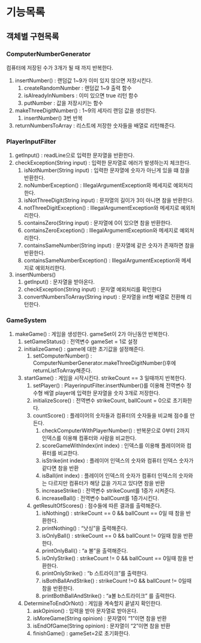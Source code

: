 # 기능목록
## 객체별 구현목록
### ComputerNumberGenerator
컴퓨터에 저장된 수가 3개가 될 때 까지 반복한다.
1. insertNumber() : 랜덤값 1~9가 이미 있지 않으면 저장시킨다.
   1. createRandomNumber : 랜덤값 1~9 출력 함수
   2. isAlreadyInNumbers : 이미 있으면 true 리턴 함수
   3. putNumber : 값을 저장시키는 함수
2. makeThreeDigitNumber() : 1~9의 세자리 랜덤 값을 생성한다.
   1. insertNumber() 3번 반복
3. returnNumbersToArray : 리스트에 저장한 숫자들을 배열로 리턴해준다.

### PlayerInputFilter
1. getInput() : readLine으로 입력한 문자열을 반환한다.
2. checkException(String input) : 입력한 문자열로 에러가 발생하는지 체크한다.
   1. isNotNumber(String input) : 입력한 문자열에 숫자가 아닌게 있을 떄 참을 반환한다.
   2. noNumberException() : IllegalArgumentException와 메세지로 예외처리한다.
   3. isNotThreeDigit(String input) : 문자열의 길이가 3이 아니면 참을 반환한다.
   4. notThreeDigitException() : IllegalArgumentException와 메세지로 예외처리한다.
   5. containsZero(String input) : 문자열에 0이 있으면 참을 반환한다.
   6. containsZeroException() : IllegalArgumentException와 메세지로 예외처리한다.
   7. containsSameNumber(String input) : 문자열에 같은 숫자가 존재하면 참을 반환한다.
   8. containsSameNumberException() : IllegalArgumentException와 메세지로 예외처리한다.
3. insertNumbers()
   1. getInput() : 문자열을 받아온다.
   2. checkException(String input) : 문자열 예외처리를 확인한다
   3. convertNumbersToArray(String input) : 문자열을 int형 배열로 전환해 리턴한다.

### GameSystem
1. makeGame() : 게임을 생성한다. gameSet이 2가 아닌동안 반복한다.
   1. setGameStatus() : 전역변수 gameSet = 1로 설정
   2. initializeGame() : game에 대한 초기값을 설정해준다.
      1. setComputerNumber() : ComputerNumberGenerator.makeThreeDigitNumber()후에 returnListToArray해준다.
   3. startGame() : 게임을 시작시킨다. strikeCount == 3 일때까지 반복한다.
      1. setPlayer() : PlayerinputFilter.insertNumber()를 이용해 전역변수 정수형 배열 player에 입력한 문자열을 숫자 3개로 저장한다.
      2. initializeScore() : 전역변수 strikeCount, ballCount = 0으로 초기화한다.
      3. countScore() : 플레이어의 숫자들과 컴퓨터의 숫자들을 비교해 점수를 만든다.
         1. checkComputerWithPlayerNumber() : 반복문으로 0부터 2까지 인덱스를 이용해 컴퓨터와 사람을 비교한다.
         2. scoreGameWithIndex(int index) : 인덱스를 이용해 플레이어와 컴퓨터를 비교한다.
         3. isStrike(int index) : 플레이어 인덱스의 숫자와 컴퓨터 인덱스 숫자가 같다면 참을 반환
         4. isBall(int index) : 플레이어 인덱스의 숫자가 컴퓨터 인덱스의 숫자와는 다르지만 컴퓨터가 해당 값을 가지고 있다면 참을 반환
         5. increaseStrike() : 전역변수 strikeCount를 1증가 시켜준다.
         6. increaseBall() : 전역변수 ballCount를 1증가시킨다.
      4. getResultOfScores() : 점수들에 따른 결과를 출력해준다.
         1. isNothing() : strikeCount == 0 && ballCount == 0일 때 참을 반환한다.
         2. printNothing() : “낫싱”을 출력해준다.
         3. isOnlyBall() : strikeCount == 0 && ballCount != 0일때 참을 반환한다.
         4. printOnlyBall() : “a 볼”을 출력해준다.
         5. isOnlyStrike() : strikeCount != 0 && ballCount == 0일때 참을 반환한다.
         6. printOnlyStrike() : “b 스트라이크”를 출력한다.
         7. isBothBallAndStrike() : strikeCount !=0 && ballCount != 0일때 참을 반환한다.
         8. printBothBallAndStrike() : “a볼 b스트라이크” 를 출력한다.
   4. DetermineToEndOrNot() : 게임을 계속할지 끝낼지 확인한다.
      1. askOpinion() : 입력을 받아 문자열로 받아온다.
      2. isMoreGame(String opinion) : 문자열이 “1”이면 참을 반환
      3. isEndOfGame(String opinion) : 문자열이 “2”이면 참을 반환
      4. finishGame() : gameSet=2로 초기화한다. 


